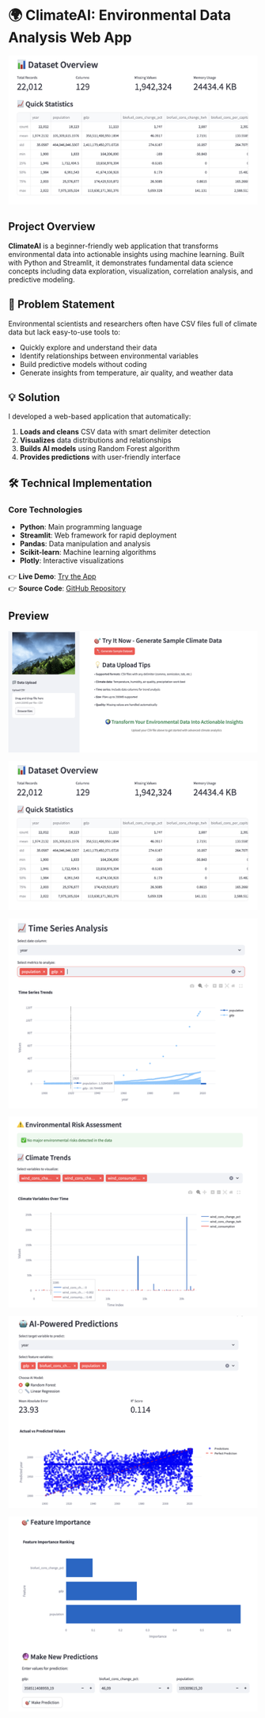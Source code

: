 # 🌍 ClimateAI: Environmental Data Analysis Web App

![Hero Screenshot](assets/ca2.png)

## Project Overview
**ClimateAI** is a beginner-friendly web application that transforms environmental data into actionable insights using machine learning. Built with Python and Streamlit, it demonstrates fundamental data science concepts including data exploration, visualization, correlation analysis, and predictive modeling.

## 🎯 Problem Statement
Environmental scientists and researchers often have CSV files full of climate data but lack easy-to-use tools to:
- Quickly explore and understand their data
- Identify relationships between environmental variables
- Build predictive models without coding
- Generate insights from temperature, air quality, and weather data

## 💡 Solution
I developed a web-based application that automatically:
1. **Loads and cleans** CSV data with smart delimiter detection
2. **Visualizes** data distributions and relationships
3. **Builds AI models** using Random Forest algorithm
4. **Provides predictions** with user-friendly interface

## 🛠️ Technical Implementation

### Core Technologies
- **Python**: Main programming language
- **Streamlit**: Web framework for rapid deployment
- **Pandas**: Data manipulation and analysis
- **Scikit-learn**: Machine learning algorithms
- **Plotly**: Interactive visualizations

👉 **Live Demo**: [Try the App](https://ebookwriter.streamlit.app/)  
👉 **Source Code**: [GitHub Repository](https://github.com/cersei568/climate_ai)  

## Preview

  ![Hero Screenshot](assets/ca1.png)

  ![Hero Screenshot](assets/ca2.png)

  ![Hero Screenshot](assets/ca3.png)

  ![Hero Screenshot](assets/ca4.png)

  ![Hero Screenshot](assets/ca5.png)

  ![Hero Screenshot](assets/ca6.png)